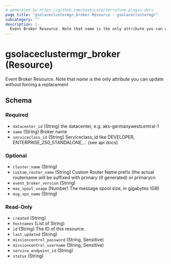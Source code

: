 ```yaml
---
# generated by https://github.com/hashicorp/terraform-plugin-docs
page_title: "gsolaceclustermgr_broker Resource - gsolaceclustermgr"
subcategory: ""
description: |-
  Event Broker Resource. Note that name is the only attribute you can update without forcing a replacement
---
```


# gsolaceclustermgr_broker (Resource)

Event Broker Resource. Note that *name* is the only attribute you can update without forcing a replacement



<!-- schema generated by tfplugindocs -->
## Schema

### Required

- `datacenter_id` (String) the datacenter, e.g. aks-germanywestcentral-1
- `name` (String) Broker name
- `serviceclass_id` (String) Serviceclass_id like DEVELOPER, ENTERPRISE_250_STANDALONE,... (see api docs)

### Optional

- `cluster_name` (String)
- `custom_router_name` (String) Custom Router Name prefix (the actual routername will be suffixed with primary (if generated) or primarycn
- `event_broker_version` (String)
- `max_spool_usage` (Number) The message spool size, in gigabytes (GB)
- `msg_vpn_name` (String)

### Read-Only

- `created` (String)
- `hostnames` (List of String)
- `id` (String) The ID of this resource.
- `last_updated` (String)
- `missioncontrol_password` (String, Sensitive)
- `missioncontrol_username` (String, Sensitive)
- `service_endpoint_id` (String)
- `status` (String)
